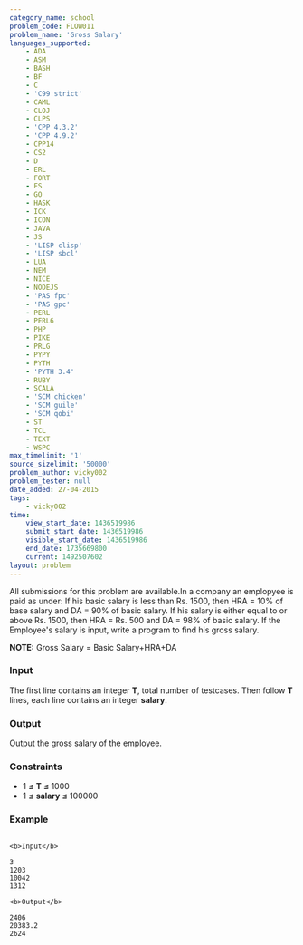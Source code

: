 ```yaml
---
category_name: school
problem_code: FLOW011
problem_name: 'Gross Salary'
languages_supported:
    - ADA
    - ASM
    - BASH
    - BF
    - C
    - 'C99 strict'
    - CAML
    - CLOJ
    - CLPS
    - 'CPP 4.3.2'
    - 'CPP 4.9.2'
    - CPP14
    - CS2
    - D
    - ERL
    - FORT
    - FS
    - GO
    - HASK
    - ICK
    - ICON
    - JAVA
    - JS
    - 'LISP clisp'
    - 'LISP sbcl'
    - LUA
    - NEM
    - NICE
    - NODEJS
    - 'PAS fpc'
    - 'PAS gpc'
    - PERL
    - PERL6
    - PHP
    - PIKE
    - PRLG
    - PYPY
    - PYTH
    - 'PYTH 3.4'
    - RUBY
    - SCALA
    - 'SCM chicken'
    - 'SCM guile'
    - 'SCM qobi'
    - ST
    - TCL
    - TEXT
    - WSPC
max_timelimit: '1'
source_sizelimit: '50000'
problem_author: vicky002
problem_tester: null
date_added: 27-04-2015
tags:
    - vicky002
time:
    view_start_date: 1436519986
    submit_start_date: 1436519986
    visible_start_date: 1436519986
    end_date: 1735669800
    current: 1492507602
layout: problem
---
```

All submissions for this problem are available.In a company an emplopyee is paid as under: If his basic salary is less than Rs. 1500, then HRA = 10% of base salary and DA = 90% of basic salary. 
 If his salary is either equal to or above Rs. 1500, then HRA = Rs. 500 and DA = 98% of basic salary. If the Employee's salary is input, write a program to find his gross salary. 

**NOTE:** Gross Salary = Basic Salary+HRA+DA

### Input

 The first line contains an integer **T**, total number of testcases. Then follow **T** lines, each line contains an integer **salary**.

### Output

Output the gross salary of the employee.

### Constraints

- 1 **≤** **T** **≤** 1000
- 1 **≤** **salary** **≤** 100000

### Example

```

<b>Input</b>

3 
1203
10042
1312

<b>Output</b>

2406
20383.2
2624

```